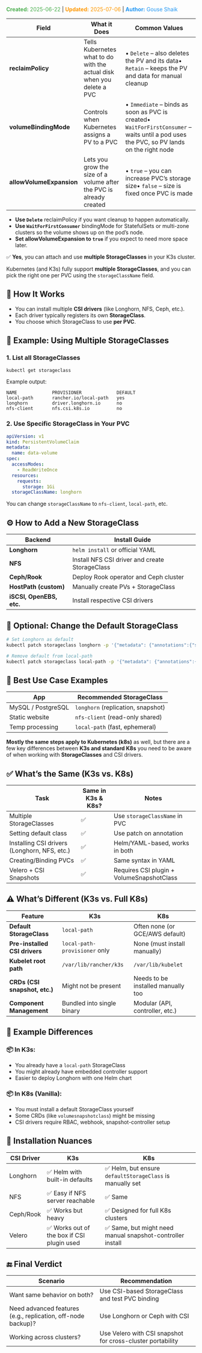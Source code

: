 <span style="color:#4caf50;"><b>Created:</b> 2025-06-22</span> | <span style="color:#ff9800;"><b>Updated:</b> 2025-07-06</span> | <span style="color:#2196f3;"><b>Author:</b> Gouse Shaik</span>

| Field                    | What it Does                                                           | Common Values                                                                                                                           |
| ------------------------ | ---------------------------------------------------------------------- | --------------------------------------------------------------------------------------------------------------------------------------- |
| **reclaimPolicy**        | Tells Kubernetes what to do with the actual disk when you delete a PVC | • `Delete` – also deletes the PV and its data• `Retain` – keeps the PV and data for manual cleanup                                      |
| **volumeBindingMode**    | Controls when Kubernetes assigns a PV to a PVC                         | • `Immediate` – binds as soon as PVC is created• `WaitForFirstConsumer` – waits until a pod uses the PVC, so PV lands on the right node |
| **allowVolumeExpansion** | Lets you grow the size of a volume after the PVC is already created    | • `true` – you can increase PVC’s storage size• `false` – size is fixed once PVC is made                                                |
- **Use `Delete`** reclaimPolicy if you want cleanup to happen automatically.
- **Use `WaitForFirstConsumer`** bindingMode for StatefulSets or multi-zone clusters so the volume shows up on the pod’s node.
- **Set allowVolumeExpansion to `true`** if you expect to need more space later.

✅ **Yes**, you can attach and use **multiple StorageClasses** in your K3s cluster.

Kubernetes (and K3s) fully support **multiple StorageClasses**, and you can pick the right one per PVC using the `storageClassName` field.

## 🔧 How It Works
- You can install multiple **CSI drivers** (like Longhorn, NFS, Ceph, etc.).
- Each driver typically registers its own **StorageClass**.
- You choose which StorageClass to use **per PVC**.

## 🧠 Example: Using Multiple StorageClasses

### 1. **List all StorageClasses**
```bash
kubectl get storageclass
```

Example output:
```
NAME             PROVISIONER             DEFAULT
local-path       rancher.io/local-path   yes
longhorn         driver.longhorn.io      no
nfs-client       nfs.csi.k8s.io          no
```

### 2. **Use Specific StorageClass in Your PVC**
```yaml
apiVersion: v1
kind: PersistentVolumeClaim
metadata:
  name: data-volume
spec:
  accessModes:
    - ReadWriteOnce
  resources:
    requests:
      storage: 1Gi
  storageClassName: longhorn
```

You can change `storageClassName` to `nfs-client`, `local-path`, etc.

## ⚙️ How to Add a New StorageClass

|Backend|Install Guide|
|---|---|
|**Longhorn**|`helm install` or official YAML|
|**NFS**|Install NFS CSI driver and create StorageClass|
|**Ceph/Rook**|Deploy Rook operator and Ceph cluster|
|**HostPath (custom)**|Manually create PVs + StorageClass|
|**iSCSI, OpenEBS, etc.**|Install respective CSI drivers|
## 📌 Optional: Change the Default StorageClass

```bash
# Set Longhorn as default
kubectl patch storageclass longhorn -p '{"metadata": {"annotations":{"storageclass.kubernetes.io/is-default-class":"true"}}}'

# Remove default from local-path
kubectl patch storageclass local-path -p '{"metadata": {"annotations":{"storageclass.kubernetes.io/is-default-class":"false"}}}'
```

## 🧠 Best Use Case Examples

| App                | Recommended StorageClass           |
| ------------------ | ---------------------------------- |
| MySQL / PostgreSQL | `longhorn` (replication, snapshot) |
| Static website     | `nfs-client` (read-only shared)    |
| Temp processing    | `local-path` (fast, ephemeral)     |
**Mostly the same steps apply to Kubernetes (k8s)** as well, but there are a few key differences between **K3s and standard K8s** you need to be aware of when working with **StorageClasses** and CSI drivers.

## ✅ What’s the Same (K3s vs. K8s)

| Task                                         | Same in K3s & K8s? | Notes                                     |
| -------------------------------------------- | ------------------ | ----------------------------------------- |
| Multiple StorageClasses                      | ✅                  | Use `storageClassName` in PVC             |
| Setting default class                        | ✅                  | Use patch on annotation                   |
| Installing CSI drivers (Longhorn, NFS, etc.) | ✅                  | Helm/YAML-based, works in both            |
| Creating/Binding PVCs                        | ✅                  | Same syntax in YAML                       |
| Velero + CSI Snapshots                       | ✅                  | Requires CSI plugin + VolumeSnapshotClass |
## ⚠️ What’s Different (K3s vs. Full K8s)

|Feature|K3s|K8s|
|---|---|---|
|**Default StorageClass**|`local-path`|Often none (or GCE/AWS default)|
|**Pre-installed CSI drivers**|`local-path-provisioner` only|None (must install manually)|
|**Kubelet root path**|`/var/lib/rancher/k3s`|`/var/lib/kubelet`|
|**CRDs (CSI snapshot, etc.)**|Might not be present|Needs to be installed manually too|
|**Component Management**|Bundled into single binary|Modular (API, controller, etc.)|

## 🧱 Example Differences
### 📦 In K3s:
- You already have a `local-path` StorageClass
- You might already have embedded controller support
- Easier to deploy Longhorn with one Helm chart
### 📦 In K8s (Vanilla):
- You must install a default StorageClass yourself
- Some CRDs (like `volumesnapshotclass`) might be missing
- CSI drivers require RBAC, webhook, snapshot-controller setup
## 🧰 Installation Nuances

|CSI Driver|K3s|K8s|
|---|---|---|
|Longhorn|✅ Helm with built-in defaults|✅ Helm, but ensure `defaultStorageClass` is manually set|
|NFS|✅ Easy if NFS server reachable|✅ Same|
|Ceph/Rook|✅ Works but heavy|✅ Designed for full K8s clusters|
|Velero|✅ Works out of the box if CSI plugin used|✅ Same, but might need manual snapshot-controller install|
## 🔚 Final Verdict

|Scenario|Recommendation|
|---|---|
|Want same behavior on both?|Use CSI-based StorageClass and test PVC binding|
|Need advanced features (e.g., replication, off-node backup)?|Use Longhorn or Ceph with CSI|
|Working across clusters?|Use Velero with CSI snapshot for cross-cluster portability|
